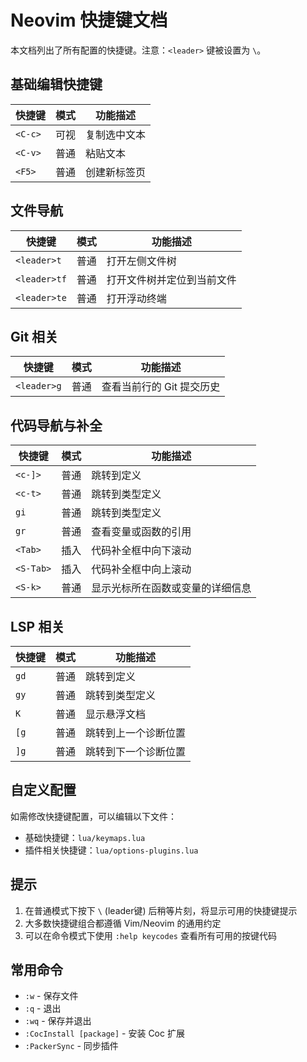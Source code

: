 # Neovim 快捷键文档

本文档列出了所有配置的快捷键。注意：`<leader>` 键被设置为 `\`。

## 基础编辑快捷键

| 快捷键 | 模式 | 功能描述 |
|--------|------|----------|
| `<C-c>` | 可视 | 复制选中文本 |
| `<C-v>` | 普通 | 粘贴文本 |
| `<F5>` | 普通 | 创建新标签页 |

## 文件导航

| 快捷键 | 模式 | 功能描述 |
|--------|------|----------|
| `<leader>t` | 普通 | 打开左侧文件树 |
| `<leader>tf` | 普通 | 打开文件树并定位到当前文件 |
| `<leader>te` | 普通 | 打开浮动终端 |

## Git 相关

| 快捷键 | 模式 | 功能描述 |
|--------|------|----------|
| `<leader>g` | 普通 | 查看当前行的 Git 提交历史 |

## 代码导航与补全

| 快捷键 | 模式 | 功能描述 |
|--------|------|----------|
| `<c-]>` | 普通 | 跳转到定义 |
| `<c-t>` | 普通 | 跳转到类型定义 |
| `gi` | 普通 | 跳转到类型定义 |
| `gr` | 普通 | 查看变量或函数的引用 |
| `<Tab>` | 插入 | 代码补全框中向下滚动 |
| `<S-Tab>` | 插入 | 代码补全框中向上滚动 |
| `<S-k>` | 普通 | 显示光标所在函数或变量的详细信息 |

## LSP 相关

| 快捷键 | 模式 | 功能描述 |
|--------|------|----------|
| `gd` | 普通 | 跳转到定义 |
| `gy` | 普通 | 跳转到类型定义 |
| `K` | 普通 | 显示悬浮文档 |
| `[g` | 普通 | 跳转到上一个诊断位置 |
| `]g` | 普通 | 跳转到下一个诊断位置 |

## 自定义配置

如需修改快捷键配置，可以编辑以下文件：

- 基础快捷键：`lua/keymaps.lua`
- 插件相关快捷键：`lua/options-plugins.lua`

## 提示

1. 在普通模式下按下 `\` (leader键) 后稍等片刻，将显示可用的快捷键提示
2. 大多数快捷键组合都遵循 Vim/Neovim 的通用约定
3. 可以在命令模式下使用 `:help keycodes` 查看所有可用的按键代码

## 常用命令

- `:w` - 保存文件
- `:q` - 退出
- `:wq` - 保存并退出
- `:CocInstall [package]` - 安装 Coc 扩展
- `:PackerSync` - 同步插件  